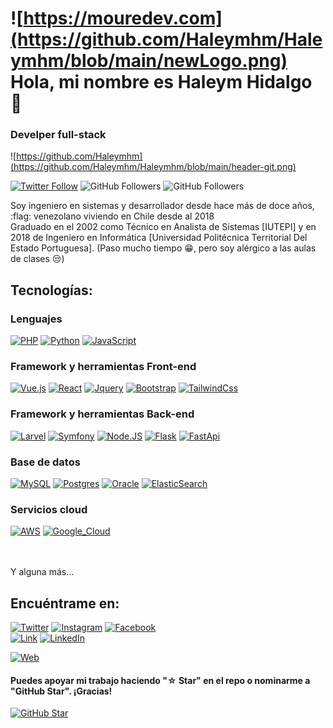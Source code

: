 # ![https://mouredev.com](https://github.com/Haleymhm/Haleymhm/blob/main/newLogo.png) Hola, mi nombre es Haleym Hidalgo 👋
### Develper full-stack 

![https://github.com/Haleymhm](https://github.com/Haleymhm/Haleymhm/blob/main/header-git.png)

[![Twitter Follow](https://img.shields.io/twitter/follow/haleymhm?style=social)](https://twitter.com/mouredev)
![GitHub Followers](https://img.shields.io/github/followers/Haleymhm?style=social)
![GitHub Followers](https://img.shields.io/github/stars/Haleymhm?style=social)

Soy ingeniero en sistemas y desarrollador desde hace más de doce años, :flag: venezolano viviendo en Chile desde al 2018
<br />
Graduado en el 2002 como Técnico en Analista de Sistemas [IUTEPI] y en 2018 de Ingeniero en Informática [Universidad Politécnica Territorial Del Estado Portuguesa]. (Paso mucho tiempo :grin:, pero soy alérgico a las aulas de clases :unamused:)


## Tecnologías:
### Lenguajes
[![PHP](https://img.shields.io/badge/Php-007396?style=plastic&logo=php&logoColor=white&labelColor=101010)]()
[![Python](https://img.shields.io/badge/Python-yellow?style=plastic&logo=python&logoColor=white&labelColor=101010)]()
[![JavaScript](https://img.shields.io/badge/JavaScript-F7DF1E?style=plastic&logo=javascript&logoColor=white&labelColor=101010)]()

### Framework y herramientas Front-end
[![Vue.js](https://img.shields.io/badge/VueJS-4479A1?style=plastic&logo=vue&logoColor=white&labelColor=101010)]()
[![React](https://img.shields.io/badge/React-FFCA28?style=plastic&logo=react&logoColor=white&labelColor=101010)]()
[![Jquery](https://img.shields.io/badge/Jquery-47A248?style=plastic&logo=jquery&logoColor=white&labelColor=101010)]()
[![Bootstrap](https://img.shields.io/badge/Bootstrp-47A248?style=plastic&logo=bootstrap&logoColor=white&labelColor=101010)]()
[![TailwindCss](https://img.shields.io/badge/Tailwindcss-4479A1?style=plastic&logo=tailwindcss&logoColor=white&labelColor=101010)]()

### Framework y herramientas Back-end
[![Larvel](https://img.shields.io/badge/laravel-E4405F?style=plastic&logo=laravel&logoColor=white&labelColor=101010)]()
[![Symfony](https://img.shields.io/badge/symfony-339933?style=plastic&logo=symfony&logoColor=white&labelColor=101010)]()
[![Node.JS](https://img.shields.io/badge/Node.JS-339933?style=plastic&logo=node.js&logoColor=white&labelColor=101010)]()
[![Flask](https://img.shields.io/badge/Flask-FDD835?style=plastic&logo=symfony&logoColor=white&labelColor=101010)]()
[![FastApi](https://img.shields.io/badge/FastApi-00C853?style=plastic&logo=node.js&logoColor=white&labelColor=101010)]()

### Base de datos

[![MySQL](https://img.shields.io/badge/MySQL-4479A1?style=plastic&logo=mysql&logoColor=white&labelColor=101010)]()
[![Postgres](https://img.shields.io/badge/Firebase-FFCA28?style=plastic&logo=firebase&logoColor=white&labelColor=101010)]()
[![Oracle](https://img.shields.io/badge/ElasticSearch-47A248?style=plastic&logo=elasticsearch&logoColor=white&labelColor=101010)]()
[![ElasticSearch](https://img.shields.io/badge/ElasticSearch-47A248?style=plastic&logo=elasticsearch&logoColor=white&labelColor=101010)]()

### Servicios cloud
[![AWS](https://img.shields.io/badge/AWS-232F3E?style=plastic&logo=amazon-aws&logoColor=white&labelColor=101010)]()
[![Google_Cloud](https://img.shields.io/badge/Google_Cloud-4285F4?style=plastic&logo=googlecloud&logoColor=white&labelColor=101010)]()


</br>



</br>
Y alguna más...

## Encuéntrame en:

[![Twitter](https://img.shields.io/badge/Twitter-@haleymhm-1DA1F2?style=plastic&logo=twitter&logoColor=white&labelColor=101010)](https://twitter.com/haleymhm)
[![Instagram](https://img.shields.io/badge/Instagram-@haleymhidalgom-E4405F?style=plastic&logo=instagram&logoColor=white&labelColor=101010)](https://instagram.com/haleymhidalgom)
[![Facebook](https://img.shields.io/badge/Facebook-@haleymhm-1877F2?style=plastic&logo=facebook&logoColor=white&labelColor=101010)](https://facebook.com/haleymhm)
</br>
[![Link](https://img.shields.io/badge/Link_Site-haleymhm.dev-39E09B?style=plastic&logo=Linktree&logoColor=white&labelColor=101010)](https://haleymhm.com)
[![LinkedIn](https://img.shields.io/badge/LinkedIn-Haleym_Hidalgo-0077B5?style=plastic&logo=linkedin&logoColor=white&labelColor=101010)](https://www.linkedin.com/in/haleymhidalgomoyetones)

[![Web](https://img.shields.io/badge/haleymhm.com-14a1f0?style=plastic&logo=dev.to&logoColor=white&labelColor=101010)](https://haleymhm.dev)

#### Puedes apoyar mi trabajo haciendo "☆ Star" en el repo o nominarme a "GitHub Star". ¡Gracias!

[![GitHub Star](https://img.shields.io/badge/GitHub-Nominar_a_star-yellow?style=plastic&logo=github&logoColor=white&labelColor=101010)](https://stars.github.com/nominate/)
